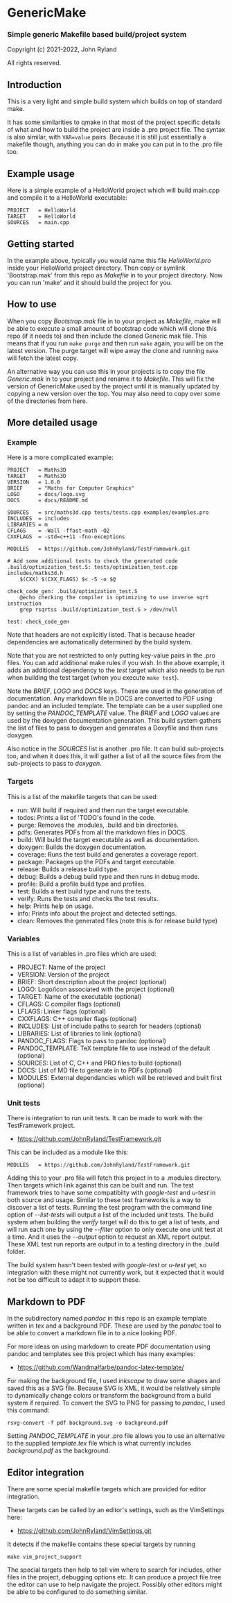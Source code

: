 
# GenericMake
### Simple generic Makefile based build/project system

Copyright (c) 2021-2022, John Ryland

All rights reserved.


## Introduction

This is a very light and simple build system which builds on top of standard make.

It has some similarities to qmake in that most of the project specific details of
what and how to build the project are inside a .pro project file. The syntax is also
similar, with `VAR=value` pairs. Because it is still just essentially a makefile though,
anything you can do in make you can put in to the .pro file too.


## Example usage

Here is a simple example of a HelloWorld project which will build main.cpp and compile
it to a HelloWorld executable:

```
PROJECT   = HelloWorld
TARGET    = HelloWorld 
SOURCES   = main.cpp
```


## Getting started

In the example above, typically you would name this file *HelloWorld.pro* inside your
HelloWorld project directory. Then copy or symlink 'Bootstrap.mak' from this repo
as *Makefile* in to your project directory. Now you can run 'make' and it should build
the project for you.


## How to use

When you copy *Bootstrap.mak* file in to your project as *Makefile*, make will be able
to execute a small amount of bootstrap code which will clone this repo (if it needs to)
and then include the cloned Generic.mak file. This means that if you run `make purge`
and then run `make` again, you will be on the latest version. The purge target will
wipe away the clone and running `make` will fetch the latest copy.

An alternative way you can use this in your projects is to copy the file *Generic.mak* in
to your project and rename it to *Makefile*. This will fix the version of GenericMake used by
the project until it is manually updated by copying a new version over the top. You may also
need to copy over some of the directories from here.


## More detailed usage

### Example

Here is a more complicated example:

```
PROJECT   = Maths3D
TARGET    = Maths3D
VERSION   = 1.0.0
BRIEF     = "Maths for Computer Graphics"
LOGO      = docs/logo.svg
DOCS      = docs/README.md

SOURCES   = src/maths3d.cpp tests/tests.cpp examples/examples.pro
INCLUDES  = includes
LIBRARIES = m
CFLAGS    = -Wall -ffast-math -O2
CXXFLAGS  = -std=c++11 -fno-exceptions

MODULES   = https://github.com/JohnRyland/TestFramework.git

# Add some additional tests to check the generated code
.build/optimization_test.S: tests/optimization_test.cpp includes/maths3d.h
	$(CXX) $(CXX_FLAGS) $< -S -o $@

check_code_gen: .build/optimization_test.S
	@echo checking the compiler is optimizing to use inverse sqrt instruction
	grep rsqrtss .build/optimization_test.S > /dev/null

test: check_code_gen
```

Note that headers are not explicitly listed. That is because header dependencies
are automatically determined by the build system.

Note that you are not restricted to only putting key-value pairs in the .pro files.
You can add additional make rules if you wish. In the above example, it adds
an additional dependency to the *test* target which also needs to be run when building
the test target (when you execute `make test`).

Note the *BRIEF*, *LOGO* and *DOCS* keys. These are used in the generation of documentation.
Any markdown file in DOCS are converted to PDF using pandoc and an included template.
The template can be a user supplied one by setting the *PANDOC_TEMPLATE* value. The *BRIEF*
and *LOGO* values are used by the doxygen documentation generation. This build system
gathers the list of files to pass to doxygen and generates a Doxyfile and then runs
doxygen.

Also notice in the *SOURCES* list is another .pro file. It can build sub-projects too,
and when it does this, it will gather a list of all the source files from the sub-projects
to pass to *doxygen*.


### Targets

This is a list of the makefile targets that can be used:

 - run: Will build if required and then run the target executable.
 - todos: Prints a list of 'TODO's found in the code.
 - purge: Removes the .modules, .build and bin directories.
 - pdfs: Generates PDFs from all the markdown files in DOCS.
 - build: Will build the target executable as well as documentation.
 - doxygen: Builds the doxygen documentation.
 - coverage: Runs the test build and generates a coverage report.
 - package: Packages up the PDFs and target executable.
 - release: Builds a release build type.
 - debug: Builds a debug build type and then runs in debug mode.
 - profile: Build a profile build type and profiles.
 - test: Builds a test build type and runs the tests.
 - verify: Runs the tests and checks the test results.
 - help: Prints help on usage.
 - info: Prints info about the project and detected settings.
 - clean: Removes the generated files (note this is for release build type)


### Variables

This is a list of variables in .pro files which are used:

 - PROJECT: Name of the project
 - VERSION: Version of the project
 - BRIEF: Short description about the project (optional)
 - LOGO: Logo/icon associated with the project (optional)
 - TARGET: Name of the executable (optional)
 - CFLAGS: C compiler flags (optional)
 - LFLAGS: Linker flags (optional)
 - CXXFLAGS: C++ compiler flags (optional)
 - INCLUDES: List of include paths to search for headers (optional)
 - LIBRARIES: List of libraries to link (optional)
 - PANDOC_FLAGS: Flags to pass to pandoc (optional)
 - PANDOC_TEMPLATE: TeX template file to use instead of the default (optional)
 - SOURCES: List of C, C++ and PRO files to build (optional)
 - DOCS: List of MD file to generate in to PDFs (optional)
 - MODULES: External dependancies which will be retrieved and built first (optional)


### Unit tests

There is integration to run unit tests. It can be made to work with the TestFramework
project.

 - https://github.com/JohnRyland/TestFramework.git

This can be included as a module like this:

```
MODULES   = https://github.com/JohnRyland/TestFramework.git
```

Adding this to your .pro file will fetch this project in to a .modules directory.
Then targets which link against this can be built and run. The test framework tries to
have some compatibilty with *google-test* and *u-test* in both source and usage. Similar
to these test frameworks is a way to discover a list of tests. Running the test
program with the command line option of *--list-tests* will output a list of the
included unit tests. The build system when building the *verify* target will do this
to get a list of tests, and will run each one by using the *--filter* option to
only execute one unit test at a time. And it uses the *--output* option to request
an XML report output. These XML test run reports are output in to a testing directory
in the .build folder.

The build system hasn't been tested with *google-test* or *u-test* yet, so integration with
these might not currently work, but it expected that it would not be too difficult to
adapt it to support these.


## Markdown to PDF

In the subdirectory named *pandoc* in this repo is an example template written in *tex*
and a background PDF. These are used by the *pandoc* tool to be able to convert a
markdown file in to a nice looking PDF.

For more ideas on using markdown to create PDF documentation using pandoc and templates
see this project which has many examples:

 - https://github.com/Wandmalfarbe/pandoc-latex-template/

For making the background file, I used *inkscape* to draw some shapes and saved this
as a SVG file. Because SVG is XML, it would be relatively simple to dynamically change
colors or transform the background from a build system if required. To convert the
SVG to PNG for passing to *pandoc*, I used this command:

```
rsvg-convert -f pdf background.svg -o background.pdf
```

Setting *PANDOC_TEMPLATE* in your .pro file allows you to use an alternative to the supplied
*template.tex* file which is what currently includes *background.pdf* as the background.


##  Editor integration

There are some special makefile targets which are provided for editor integration.

These targets can be called by an editor's settings, such as the VimSettings here:

 - https://github.com/JohnRyland/VimSettings.git

It detects if the makefile contains these special targets by running

```
make vim_project_support
```

The special targets then help to tell vim where to search for includes, other files in the
project, debugging options etc. It can produce a project file tree the editor can use to
help navigate the project. Possibly other editors might be able to be configured to do
something similar.

